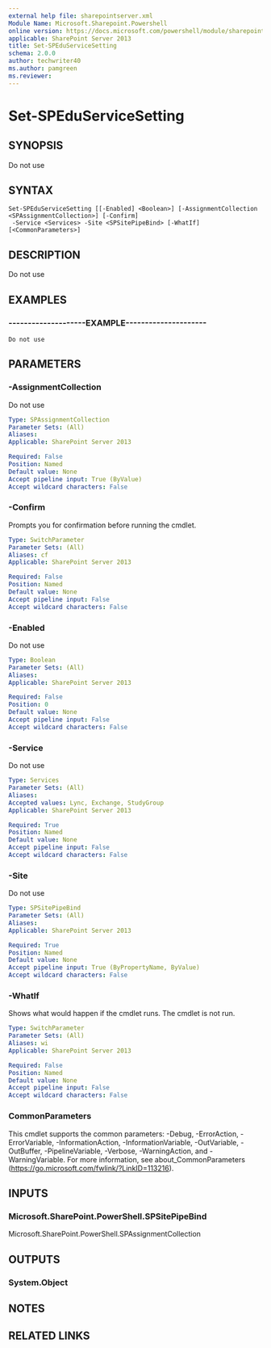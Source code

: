 ```yaml
---
external help file: sharepointserver.xml
Module Name: Microsoft.Sharepoint.Powershell
online version: https://docs.microsoft.com/powershell/module/sharepoint-server/set-speduservicesetting
applicable: SharePoint Server 2013
title: Set-SPEduServiceSetting
schema: 2.0.0
author: techwriter40
ms.author: pamgreen
ms.reviewer:
---
```


# Set-SPEduServiceSetting

## SYNOPSIS
Do not use


## SYNTAX

```
Set-SPEduServiceSetting [[-Enabled] <Boolean>] [-AssignmentCollection <SPAssignmentCollection>] [-Confirm]
 -Service <Services> -Site <SPSitePipeBind> [-WhatIf] [<CommonParameters>]
```

## DESCRIPTION
Do not use 


## EXAMPLES

### --------------------EXAMPLE---------------------
```
Do not use 
```




## PARAMETERS

### -AssignmentCollection
Do not use 

```yaml
Type: SPAssignmentCollection
Parameter Sets: (All)
Aliases: 
Applicable: SharePoint Server 2013

Required: False
Position: Named
Default value: None
Accept pipeline input: True (ByValue)
Accept wildcard characters: False
```

### -Confirm
Prompts you for confirmation before running the cmdlet.

```yaml
Type: SwitchParameter
Parameter Sets: (All)
Aliases: cf
Applicable: SharePoint Server 2013

Required: False
Position: Named
Default value: None
Accept pipeline input: False
Accept wildcard characters: False
```

### -Enabled
Do not use 

```yaml
Type: Boolean
Parameter Sets: (All)
Aliases: 
Applicable: SharePoint Server 2013

Required: False
Position: 0
Default value: None
Accept pipeline input: False
Accept wildcard characters: False
```

### -Service
Do not use 

```yaml
Type: Services
Parameter Sets: (All)
Aliases: 
Accepted values: Lync, Exchange, StudyGroup
Applicable: SharePoint Server 2013

Required: True
Position: Named
Default value: None
Accept pipeline input: False
Accept wildcard characters: False
```

### -Site
Do not use 

```yaml
Type: SPSitePipeBind
Parameter Sets: (All)
Aliases: 
Applicable: SharePoint Server 2013

Required: True
Position: Named
Default value: None
Accept pipeline input: True (ByPropertyName, ByValue)
Accept wildcard characters: False
```

### -WhatIf
Shows what would happen if the cmdlet runs.
The cmdlet is not run.

```yaml
Type: SwitchParameter
Parameter Sets: (All)
Aliases: wi
Applicable: SharePoint Server 2013

Required: False
Position: Named
Default value: None
Accept pipeline input: False
Accept wildcard characters: False
```

### CommonParameters
This cmdlet supports the common parameters: -Debug, -ErrorAction, -ErrorVariable, -InformationAction, -InformationVariable, -OutVariable, -OutBuffer, -PipelineVariable, -Verbose, -WarningAction, and -WarningVariable. For more information, see about_CommonParameters (https://go.microsoft.com/fwlink/?LinkID=113216).

## INPUTS

### Microsoft.SharePoint.PowerShell.SPSitePipeBind
Microsoft.SharePoint.PowerShell.SPAssignmentCollection

## OUTPUTS

### System.Object

## NOTES

## RELATED LINKS
